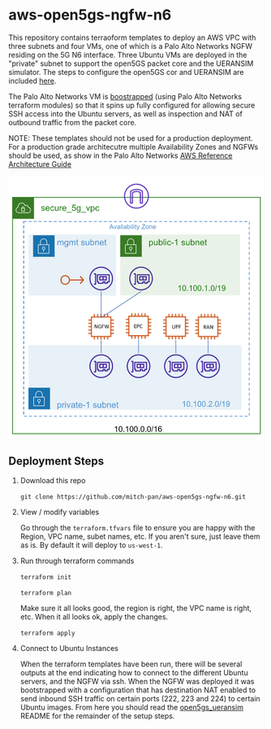 # aws-open5gs-ngfw-n6
This repository contains terraoform templates to deploy an AWS VPC with three subnets and four VMs, one of which 
is a Palo Alto Networks NGFW residing on the 5G N6 interface.  Three Ubuntu VMs are
deployed in the "private" subnet to support the open5GS packet core and the UERANSIM simulator.  The steps
to configure the open5GS cor and UERANSIM are included [here](open5gs_ueransim.md).

The Palo Alto Networks VM is [boostrapped](https://docs.paloaltonetworks.com/vm-series/10-2/vm-series-deployment/bootstrap-the-vm-series-firewall/bootstrap-the-vm-series-firewall-in-aws) (using Palo Alto Networks terraform modules) so that it spins up fully configured for allowing secure SSH access
into the Ubuntu servers, as well as inspection and NAT of outbound traffic from the packet core.

NOTE: These templates should not be used for a production deployment.  For a production grade architecutre multiple Availability Zones and 
NGFWs should be used, as show in the Palo Alto Networks [AWS Reference Architecture Guide](https://www.paloaltonetworks.com/resources/guides/intelligent-architectures-aws-reference-architecture)

![alt_text](images/aws_open5gs_arch.png "webui logon screen")

## Deployment Steps

1. Download this repo

    `git clone https://github.com/mitch-pan/aws-open5gs-ngfw-n6.git`
2. View / modify variables

    Go through the `terraform.tfvars` file to ensure you are happy with the Region, VPC name, subet names, etc.  If you 
    aren't sure, just leave them as is. By default it will deploy to `us-west-1`.
3. Run through terraform commands

    `terraform init`
    
    `terraform plan`
    
    Make sure it all looks good, the region is right, the VPC name is right, etc.  When it all looks ok, apply the changes.
    
    `terraform apply`
 
4. Connect to Ubuntu Instances

    When the terraform templates have been run, there will be several outputs at the end indicating how
    to connect to the different Ubuntu servers, and the NGFW via ssh.  When the NGFW was deployed it was bootstrapped
    with a configuration that has destination NAT enabled to send inbound SSH traffic on certain ports (222,
    223 and 224) to certain Ubuntu images.  From here you should read the [open5gs_ueransim](open5gs_ueransim.md) 
    README for the remainder of the setup steps.